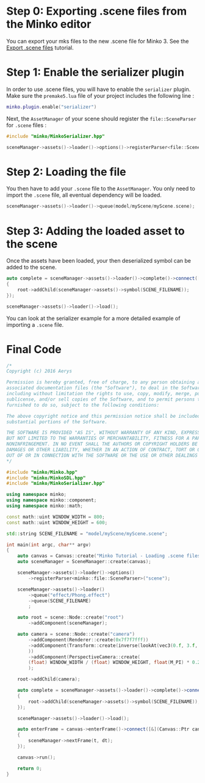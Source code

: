 Step 0: Exporting .scene files from the Minko editor
====================================================

You can export your mks files to the new .scene file for Minko 3. See the [Export .scene files](../tutorial/Exporting_.scene_files.md) tutorial.

Step 1: Enable the serializer plugin
====================================

In order to use .scene files, you will have to enable the `serializer` plugin. Make sure the `premake5.lua` file of your project includes the following line :

```lua
minko.plugin.enable("serializer")
```


Next, the `AssetManager` of your scene should register the `file::SceneParser` for `.scene` files :

```cpp
#include "minko/MinkoSerializer.hpp"

sceneManager->assets()->loader()->options()->registerParser<file::SceneParser>("scene");
```


Step 2: Loading the file
========================

You then have to add your `.scene` file to the `AssetManager`. You only need to import the `.scene` file, all eventual dependency will be loaded.

```cpp
sceneManager->assets()->loader()->queue(model/myScene/myScene.scene);
```


Step 3: Adding the loaded asset to the scene
============================================

Once the assets have been loaded, your then deserialized symbol can be added to the scene.

```cpp
auto complete = sceneManager->assets()->loader()->complete()->connect([&](file::Loader::Ptr loader)
{
	root->addChild(sceneManager->assets()->symbol(SCENE_FILENAME));
});

sceneManager->assets()->loader()->load();
```


You can look at the serializer example for a more detailed example of importing a `.scene` file.

Final Code
==========

```cpp
/*
Copyright (c) 2016 Aerys

Permission is hereby granted, free of charge, to any person obtaining a copy of this software and
associated documentation files (the "Software"), to deal in the Software without restriction,
including without limitation the rights to use, copy, modify, merge, publish, distribute,
sublicense, and/or sell copies of the Software, and to permit persons to whom the Software is
furnished to do so, subject to the following conditions:

The above copyright notice and this permission notice shall be included in all copies or
substantial portions of the Software.

THE SOFTWARE IS PROVIDED "AS IS", WITHOUT WARRANTY OF ANY KIND, EXPRESS OR IMPLIED, INCLUDING
BUT NOT LIMITED TO THE WARRANTIES OF MERCHANTABILITY, FITNESS FOR A PARTICULAR PURPOSE AND
NONINFRINGEMENT. IN NO EVENT SHALL THE AUTHORS OR COPYRIGHT HOLDERS BE LIABLE FOR ANY CLAIM,
DAMAGES OR OTHER LIABILITY, WHETHER IN AN ACTION OF CONTRACT, TORT OR OTHERWISE, ARISING FROM,
OUT OF OR IN CONNECTION WITH THE SOFTWARE OR THE USE OR OTHER DEALINGS IN THE SOFTWARE.
*/

#include "minko/Minko.hpp"
#include "minko/MinkoSDL.hpp"
#include "minko/MinkoSerializer.hpp"

using namespace minko;
using namespace minko::component;
using namespace minko::math;

const math::uint WINDOW_WIDTH = 800;
const math::uint WINDOW_HEIGHT = 600;

std::string SCENE_FILENAME = "model/myScene/myScene.scene";

int main(int argc, char** argv)
{
    auto canvas = Canvas::create("Minko Tutorial - Loading .scene files", WINDOW_WIDTH, WINDOW_HEIGHT);
    auto sceneManager = SceneManager::create(canvas);

    sceneManager->assets()->loader()->options()
		->registerParser<minko::file::SceneParser>("scene");

	sceneManager->assets()->loader()
		->queue("effect/Phong.effect")
		->queue(SCENE_FILENAME)
		;

    auto root = scene::Node::create("root")
		->addComponent(sceneManager);

    auto camera = scene::Node::create("camera")
        ->addComponent(Renderer::create(0x7f7f7fff))
        ->addComponent(Transform::create(inverse(lookAt(vec3(0.f, 3.f, -5.f), vec3(), vec3(0.f, 1.f, 0.f)))
        ))
        ->addComponent(PerspectiveCamera::create(
        (float) WINDOW_WIDTH / (float) WINDOW_HEIGHT, float(M_PI) * 0.25f, .1f, 1000.f)
        );

	root->addChild(camera);

    auto complete = sceneManager->assets()->loader()->complete()->connect([&](file::Loader::Ptr loader)
    {
		root->addChild(sceneManager->assets()->symbol(SCENE_FILENAME));
    });

    sceneManager->assets()->loader()->load();

    auto enterFrame = canvas->enterFrame()->connect([&](Canvas::Ptr canvas, float t, float dt)
    {
        sceneManager->nextFrame(t, dt);
    });

    canvas->run();

    return 0;
}
```
